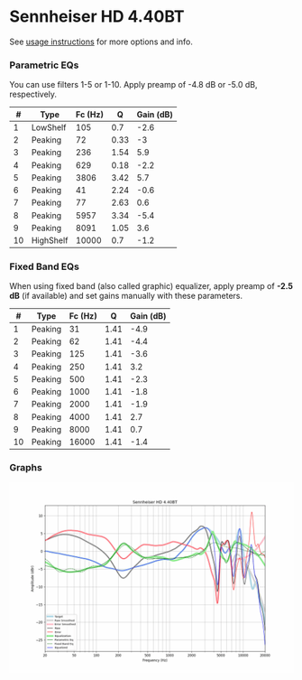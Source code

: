 # Sennheiser HD 4.40BT
See [usage instructions](https://github.com/jaakkopasanen/AutoEq#usage) for more options and info.

### Parametric EQs
You can use filters 1-5 or 1-10. Apply preamp of -4.8 dB or -5.0 dB, respectively.

|   # | Type      |   Fc (Hz) |    Q |   Gain (dB) |
|-----|-----------|-----------|------|-------------|
|   1 | LowShelf  |       105 | 0.7  |        -2.6 |
|   2 | Peaking   |        72 | 0.33 |        -3   |
|   3 | Peaking   |       236 | 1.54 |         5.9 |
|   4 | Peaking   |       629 | 0.18 |        -2.2 |
|   5 | Peaking   |      3806 | 3.42 |         5.7 |
|   6 | Peaking   |        41 | 2.24 |        -0.6 |
|   7 | Peaking   |        77 | 2.63 |         0.6 |
|   8 | Peaking   |      5957 | 3.34 |        -5.4 |
|   9 | Peaking   |      8091 | 1.05 |         3.6 |
|  10 | HighShelf |     10000 | 0.7  |        -1.2 |

### Fixed Band EQs
When using fixed band (also called graphic) equalizer, apply preamp of **-2.5 dB** (if available) and set gains manually with these parameters.

|   # | Type    |   Fc (Hz) |    Q |   Gain (dB) |
|-----|---------|-----------|------|-------------|
|   1 | Peaking |        31 | 1.41 |        -4.9 |
|   2 | Peaking |        62 | 1.41 |        -4.4 |
|   3 | Peaking |       125 | 1.41 |        -3.6 |
|   4 | Peaking |       250 | 1.41 |         3.2 |
|   5 | Peaking |       500 | 1.41 |        -2.3 |
|   6 | Peaking |      1000 | 1.41 |        -1.8 |
|   7 | Peaking |      2000 | 1.41 |        -1.9 |
|   8 | Peaking |      4000 | 1.41 |         2.7 |
|   9 | Peaking |      8000 | 1.41 |         0.7 |
|  10 | Peaking |     16000 | 1.41 |        -1.4 |

### Graphs
![](./Sennheiser%20HD%204.40BT.png)
